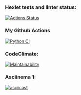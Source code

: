 ### Hexlet tests and linter status:
[![Actions Status](https://github.com/arsnovv/python-project-50/actions/workflows/hexlet-check.yml/badge.svg)](https://github.com/arsnovv/python-project-50/actions)

### My Github Actions
[![Python CI](https://github.com/arsnovv/python-project-50/actions/workflows/pyci.yml/badge.svg)](https://github.com/arsnovv/python-project-50/actions/workflows/pyci.yml)

### CodeClimate:
[![Maintainability](https://api.codeclimate.com/v1/badges/84f927c4455b8b9656a7/maintainability)](https://codeclimate.com/github/arsnovv/python-project-50/maintainability)

### Asciinema 1:
[![asciicast](https://asciinema.org/a/VU6mElUIDGyjqZdj874UObCvN.svg)](https://asciinema.org/a/VU6mElUIDGyjqZdj874UObCvN)